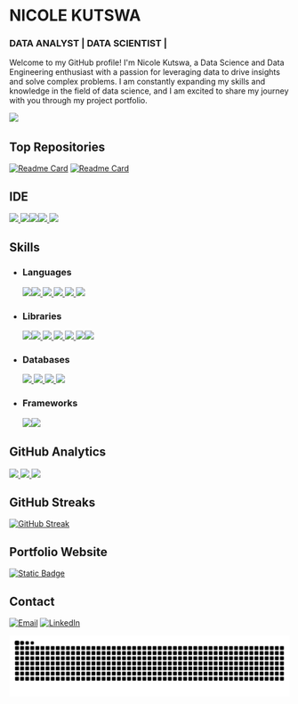 <!---![](https://github.com/SUKHMAN-SINGH-1612/SUKHMAN-SINGH-1612/blob/main/github-header-image.png)--->
# NICOLE KUTSWA
### DATA ANALYST | DATA SCIENTIST | 

Welcome to my GitHub profile! I'm Nicole Kutswa, a Data Science and Data Engineering enthusiast with a passion for leveraging data to drive insights and solve complex problems. I am constantly expanding my skills and knowledge in the field of data science, and I am excited to share my journey with you through my project portfolio.

![](http://github-profile-summary-cards.vercel.app/api/cards/profile-details?username=nicole-kutswa&theme=aura_dark)

## Top Repositories
[![Readme Card](https://github-readme-stats.vercel.app/api/pin/?username=nicole-kutswa&theme=dark&hide_border=true&repo=Telecom-customer-churn-analysis)](https://github.com/nicole-kutswa/Telecom-customer-churn-analysis) [![Readme Card](https://github-readme-stats.vercel.app/api/pin/?username=nicole-kutswa&theme=dark&hide_border=true&repo=Time-series-forecasting)](https://github.com/nicole-kutswa/IBM-AI-Engineering)

## IDE
[![](https://img.shields.io/badge/Python-FFD43B?style=for-the-badge&logo=python&logoColor=blue) ![](https://img.shields.io/badge/Colab-F9AB00?style=for-the-badge&logo=googlecolab&color=525252)![](https://img.shields.io/badge/VSCode-0078D4?style=for-the-badge&logo=visual%20studio%20code&logoColor=white)![](https://img.shields.io/badge/Jupyter-F37626?style=for-the-badge&logo=jupyter&logoColor=white)
![](https://img.shields.io/badge/Spyder-FF0000?style=for-the-badge&logo=spyder%20ide&logoColor=white)](https://github.com/nicole-kutswa)

## Skills
- ### Languages
  [![](https://img.shields.io/badge/C-00599C?style=for-the-badge&logo=c&logoColor=white)![](https://img.shields.io/badge/CSS3-1572B6?style=for-the-badge&logo=css3&logoColor=white) ![](https://img.shields.io/badge/HTML5-E34F26?style=for-the-badge&logo=html5&logoColor=white) ![](https://img.shields.io/badge/JavaScript-323330?style=for-the-badge&logo=javascript&logoColor=F7DF1E) ![](https://img.shields.io/badge/Python-FFD43B?style=for-the-badge&logo=python&logoColor=blue) ![](https://img.shields.io/badge/Markdown-000000?style=for-the-badge&logo=markdown&logoColor=white)](https://github.com/nicole-kutswa) 
- ### Libraries
  [![](https://img.shields.io/badge/Jupyter-F37626.svg?&style=for-the-badge&logo=Jupyter&logoColor=whit)![](https://img.shields.io/badge/Numpy-777BB4?style=for-the-badge&logo=numpy&logoColor=white) ![](	https://img.shields.io/badge/Pandas-2C2D72?style=for-the-badge&logo=pandas&logoColor=white) ![](https://img.shields.io/badge/Plotly-239120?style=for-the-badge&logo=plotly&logoColor=white) ![](https://img.shields.io/badge/scikit_learn-F7931E?style=for-the-badge&logo=scikit-learn&logoColor=white) ![](https://img.shields.io/badge/SciPy-654FF0?style=for-the-badge&logo=SciPy&logoColor=white)![](https://img.shields.io/badge/Node%20js-339933?style=for-the-badge&logo=nodedotjs&logoColor=white)](https://github.com/nicole-kutswa)
- ### Databases
  [![](https://img.shields.io/badge/Microsoft%20SQL%20Server-CC2927?style=for-the-badge&logo=microsoft%20sql%20server&logoColor=white) ![](https://img.shields.io/badge/MySQL-005C84?style=for-the-badge&logo=mysql&logoColor=white) ![](https://img.shields.io/badge/MongoDB-47A248?style=for-the-badge&logo=mongodb&logoColor=white)
![](https://img.shields.io/badge/Microsoft%20Access-A4373A?style=for-the-badge&logo=microsoft%20access&logoColor=white)](https://github.com/nicole-kutswa)
- ### Frameworks
    [![](https://img.shields.io/badge/GitHub%20Pages-222222?style=for-the-badge&logo=GitHub%20Pages&logoColor=white)![](https://img.shields.io/badge/React-20232A?style=for-the-badge&logo=react&logoColor=61DAFB)](https://github.com/nicole-kutswa)

## GitHub Analytics
[<img height="180em" src="https://github-readme-stats-eight-theta.vercel.app/api?username=nicole-kutswa&show_icons=true&theme=dark&hide_border=true&include_all_commits=true&count_private=true"/> <img height="180em" src="https://github-readme-stats.vercel.app/api/top-langs/?username=nicole-kutswa&layout=compact&theme=dark&hide_border=true"/> ![](http://github-profile-summary-cards.vercel.app/api/cards/productive-time?username=nicole-kutswa&show_icons=true&theme=dark&utcOffset=8)](https://github.com/nicole-kutswa)
## GitHub Streaks
[![GitHub Streak](https://streak-stats.demolab.com?user=nicole-kutswa&theme=dark&hide_border=true)](https://git.io/streak-stats)

## Portfolio Website
[![Static Badge](https://img.shields.io/badge/Website-%20?style=for-the-badge&label=Portfolio&labelColor=dark&color=blue)](https://nicole-kutswa.github.io/)

## Contact
[![Email](https://img.shields.io/badge/Gmail-D14836?style=for-the-badge&logo=gmail&logoColor=white)](mailto:nicolekutswa@gmail.com) [![LinkedIn](https://img.shields.io/badge/LinkedIn-0077B5?style=for-the-badge&logo=linkedin&logoColor=white)](https://www.linkedin.com/in/nicole-kutswa/)

![Snake animation](https://github.com/nicole-kutswa/nicole-kutswa/blob/main/assets/github-contribution-grid-snake.svg)
<!---
nicole-kutswa/nicole-kutswa is a ✨ special ✨ repository because its `README.md` (this file) appears on your GitHub profile.
You can click the Preview link to take a look at your changes.
--->
